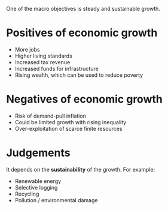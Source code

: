 One of the macro objectives is steady and sustainable growth.

# Positives of economic growth #

- More jobs
- Higher living standards
- Increased tax revenue
- Increased funds for infrastructure
- Rising wealth, which can be used to reduce poverty

# Negatives of economic growth #
- Risk of demand-pull inflation
- Could be limited growth with rising inequality
- Over-exploitation of scarce finite resources

# Judgements #
It depends on the **sustainability** of the growth. For example:
- Renewable energy
- Selective logging
- Recycling
- Pollution / environmental damage
